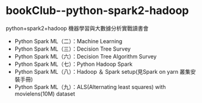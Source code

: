 # bookClub--python-spark2-hadoop
python+spark2+hadoop 機器學習與大數據分析實戰讀書會
* Python Spark ML（二）：Machine Learning
* Python Spark ML（三）：Decision Tree Survey
* Python Spark ML（六）：Decision Tree Algorithm Survey
* Python Spark ML（七）：Python Hadoop Spark
* Python Spark ML（八）：Hadoop ＆ Spark setup(見Spark on yarn 叢集安裝手冊)
* Python Spark ML（九）：ALS(Alternating least squares) with movielens(10M) dataset
